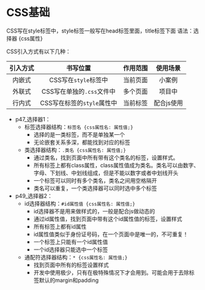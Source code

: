 # CSS基础

CSS写在style标签中，style标签一般写在head标签里面，title标签下面
语法：选择器 {css属性}

CSS引入方式有以下几种：

| 引入方式 |          书写位置          | 作用范围 |  使用场景  |
| :------: | :------------------------: | :------: | :--------: |
|  内嵌式  |    CSS写在`style`标签中    | 当前页面 |   小案例   |
|  外联式  | CSS写在单独的`.css`文件中  | 多个页面 |   项目中   |
|  行内式  | CSS写在标签的`style`属性中 | 当前标签 | 配合js使用 |


- p47_选择器1：
    - 标签选择器结构：`标签名 {css属性名: 属性值;}`
        - 选择的是一类标签，而不是单独某一个
        - 无论嵌套关系多深，都能找到对应的标签
    - 类选择器结构：`.类名 {css属性名: 属性值;}`
        - 通过类名，找到页面中所有带有这个类名的标签，设置样式。
        - 所有标签上都有class属性，class属性值成为类名。类名可以由数字、字母、下划线、中划线组成，但是不能以数字或者中划线开头
        - 一个标签可以同时有多个类名，类名之间用空格隔开
        - 类名可以重复，一个类选择器可以同时选中多个标签
- p49_选择器2：
    - id选择器结构：`#id属性值 {css属性名: 属性值;}`
        - id选择器不是用来做样式的，一般是配合js做动态的
        - 通过id属性值，找到页面中带有这个id属性值的标签，设置样式
        - 所有标签上都有id属性
        - id属性值类似于身份证号码，在一个页面中是唯一的，不可重复！
        - 一个标签上只能有一个id属性值
        - 一个id选择器只能选中一个标签
    - 通配符选择器结构：`* {css属性名: 属性值;}`
        - 找到页面中所有的标签设置样式
        - 开发中使用极少，只有在极特殊情况下才会用到。可能会用于去除标签默认的margin和padding
